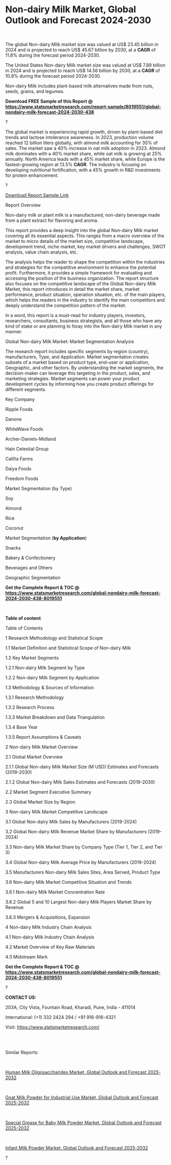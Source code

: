 <h1>Non-dairy Milk Market, Global Outlook and Forecast 2024-2030</h1><br/><p>The global Non-dairy Milk market size was valued at US$ 23.45 billion in 2024 and is projected to reach US$ 45.67 billion by 2030, at a <strong>CAGR</strong> of 11.8% during the forecast period 2024-2030.</p>
 
 
 
 <p>The United States Non-dairy Milk market size was valued at US$ 7.89 billion in 2024 and is projected to reach US$ 14.56 billion by 2030, at a <strong>CAGR</strong> of 10.8% during the forecast period 2024-2030.</p>
 
 
 
 <p>Non-dairy Milk includes plant-based milk alternatives made from nuts, seeds, grains, and legumes.</p>
 
 
 
 <div><b>Download FREE Sample of this Report @ <a href="https://www.statsmarketresearch.com/download-free-sample/8019551/global-nondairy-milk-forecast-2024-2030-438">https://www.statsmarketresearch.com/report-sample/8019551/global-nondairy-milk-forecast-2024-2030-438</a></b></div>
 
 
 
 <p>? </p>
 
 
 
 <p>The global market is experiencing rapid growth, driven by plant-based diet trends and lactose intolerance awareness. In 2023, production volume reached 12 billion liters globally, with almond milk accounting for 35% of sales. The market saw a 40% increase in oat milk adoption in 2023. Almond milk dominates with a 40% market share, while oat milk is growing at 25% annually. North America leads with a 45% market share, while Europe is the fastest-growing region at 13.5% <strong>CAGR</strong>. The industry is focusing on developing nutritional fortification, with a 45% growth in R&D investments for protein enhancement.</p>
 
 
 
 <p>? </p>
 
 
 
 <p><a href="https://www.statsmarketresearch.com/download-free-sample/8019551/global-nondairy-milk-forecast-2024-2030-438">Download Report Sample Link</a></p>
 
 
 
 <p>Report Overview</p>
 
 
 
 <p>Non-dairy milk or plant milk is a manufactured, non-dairy beverage made from a plant extract for flavoring and aroma.</p>
 
 
 
 <p>This report provides a deep insight into the global Non-dairy Milk market covering all its essential aspects. This ranges from a macro overview of the market to micro details of the market size, competitive landscape, development trend, niche market, key market drivers and challenges, SWOT analysis, value chain analysis, etc.</p>
 
 
 
 <p>The analysis helps the reader to shape the competition within the industries and strategies for the competitive environment to enhance the potential profit. Furthermore, it provides a simple framework for evaluating and accessing the position of the business organization. The report structure also focuses on the competitive landscape of the Global Non-dairy Milk Market, this report introduces in detail the market share, market performance, product situation, operation situation, etc. of the main players, which helps the readers in the industry to identify the main competitors and deeply understand the competition pattern of the market.</p>
 
 
 
 <p>In a word, this report is a must-read for industry players, investors, researchers, consultants, business strategists, and all those who have any kind of stake or are planning to foray into the Non-dairy Milk market in any manner.</p>
 
 
 
 <p>Global Non-dairy Milk Market: Market Segmentation Analysis</p>
 
 
 
 <p>The research report includes specific segments by region (country), manufacturers, Type, and Application. Market segmentation creates subsets of a market based on product type, end-user or application, Geographic, and other factors. By understanding the market segments, the decision-maker can leverage this targeting in the product, sales, and marketing strategies. Market segments can power your product development cycles by informing how you create product offerings for different segments.</p>
 
 
 
 <p>Key Company</p>
 
 
 
 <p>Ripple Foods</p>
 
 
 
 <p>Danone</p>
 
 
 
 <p>WhiteWave Foods</p>
 
 
 
 <p>Archer-Daniels-Midland</p>
 
 
 
 <p>Hain Celestial Group</p>
 
 
 
 <p>Califia Farms</p>
 
 
 
 <p>Daiya Foods</p>
 
 
 
 <p>Freedom Foods</p>
 
 
 
 <p>Market Segmentation (by Type)</p>
 
 
 
 <p>Soy</p>
 
 
 
 <p>Almond</p>
 
 
 
 <p>Rice</p>
 
 
 
 <p>Coconut</p>
 
 
 
 <p>Market Segmentation (<strong>by Application</strong>)</p>
 
 
 
 <p>Snacks</p>
 
 
 
 <p>Bakery & Confectionery</p>
 
 
 
 <p>Beverages and Others</p>
 
 
 
 <p>Geographic Segmentation</p>
 
 
 
 <div><b>Get the Complete Report & TOC @ <a href="https://www.statsmarketresearch.com/global-nondairy-milk-forecast-2024-2030-438-8019551">https://www.statsmarketresearch.com/global-nondairy-milk-forecast-2024-2030-438-8019551</a></b></div>
 
 
 
 <p><br />
 
 <b>Table of content</b></p>
 
 
 
 <p>Table of Contents<br />
 
 1 Research Methodology and Statistical Scope<br />
 
 1.1 Market Definition and Statistical Scope of Non-dairy Milk<br />
 
 1.2 Key Market Segments<br />
 
 1.2.1 Non-dairy Milk Segment by Type<br />
 
 1.2.2 Non-dairy Milk Segment by Application<br />
 
 1.3 Methodology & Sources of Information<br />
 
 1.3.1 Research Methodology<br />
 
 1.3.2 Research Process<br />
 
 1.3.3 Market Breakdown and Data Triangulation<br />
 
 1.3.4 Base Year<br />
 
 1.3.5 Report Assumptions & Caveats<br />
 
 2 Non-dairy Milk Market Overview<br />
 
 2.1 Global Market Overview<br />
 
 2.1.1 Global Non-dairy Milk Market Size (M USD) Estimates and Forecasts (2019-2030)<br />
 
 2.1.2 Global Non-dairy Milk Sales Estimates and Forecasts (2019-2030)<br />
 
 2.2 Market Segment Executive Summary<br />
 
 2.3 Global Market Size by Region<br />
 
 3 Non-dairy Milk Market Competitive Landscape<br />
 
 3.1 Global Non-dairy Milk Sales by Manufacturers (2019-2024)<br />
 
 3.2 Global Non-dairy Milk Revenue Market Share by Manufacturers (2019-2024)<br />
 
 3.3 Non-dairy Milk Market Share by Company Type (Tier 1, Tier 2, and Tier 3)<br />
 
 3.4 Global Non-dairy Milk Average Price by Manufacturers (2019-2024)<br />
 
 3.5 Manufacturers Non-dairy Milk Sales Sites, Area Served, Product Type<br />
 
 3.6 Non-dairy Milk Market Competitive Situation and Trends<br />
 
 3.6.1 Non-dairy Milk Market Concentration Rate<br />
 
 3.6.2 Global 5 and 10 Largest Non-dairy Milk Players Market Share by Revenue<br />
 
 3.6.3 Mergers & Acquisitions, Expansion<br />
 
 4 Non-dairy Milk Industry Chain Analysis<br />
 
 4.1 Non-dairy Milk Industry Chain Analysis<br />
 
 4.2 Market Overview of Key Raw Materials<br />
 
 4.3 Midstream Mark</p>
 
 
 
 <div><b>Get the Complete Report & TOC @ <a href="https://www.statsmarketresearch.com/global-nondairy-milk-forecast-2024-2030-438-8019551">https://www.statsmarketresearch.com/global-nondairy-milk-forecast-2024-2030-438-8019551</a></b></div>
 
 
 
 <p>? </p>
 
 
 
 <p><b>CONTACT US:</b><br />
 
 203A, City Vista, Fountain Road, Kharadi, Pune, India - 411014<br />
 
 International: (+1) 332 2424 294 / +91 916-916-4321<br />
 
 Visit: <a href="https://www.statsmarketresearch.com/">https://www.statsmarketresearch.com/</a><br />
 
 <br />
 
 <br />
 
 Similar Reports:<br />
 
 <br />
 
 <a href="https://www.statsmarketresearch.com/global-human-milk-oligosaccharides-forecast-2025-2032-343-8037113">Human Milk Oligosaccharides Market, Global Outlook and Forecast 2025-2032</a><br />
 
 <br />
 
 <a href="https://www.statsmarketresearch.com/global-goat-milk-powder-for-industrial-use-forecast-2025-2032-731-8035625">Goat Milk Powder for Industrial Use Market, Global Outlook and Forecast 2025-2032</a><br />
 
 <br />
 
 <a href="https://www.statsmarketresearch.com/global-special-grease-for-baby-milk-powder-forecast-2025-2032-552-8035393">Special Grease for Baby Milk Powder Market, Global Outlook and Forecast 2025-2032</a><br />
 
 <br />
 
 <a href="https://www.statsmarketresearch.com/global-infant-milk-powder-forecast-2025-2032-779-8035390">Infant Milk Powder Market, Global Outlook and Forecast 2025-2032</a><br />
 
 ? </p>